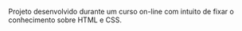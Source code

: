 Projeto desenvolvido durante um curso on-line com intuito de fixar o conhecimento sobre HTML e CSS.
